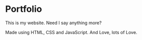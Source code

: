 # Portfolio

This is my website. Need I say anything more?

Made using HTML, CSS and JavaScript.
And Love, lots of Love.
